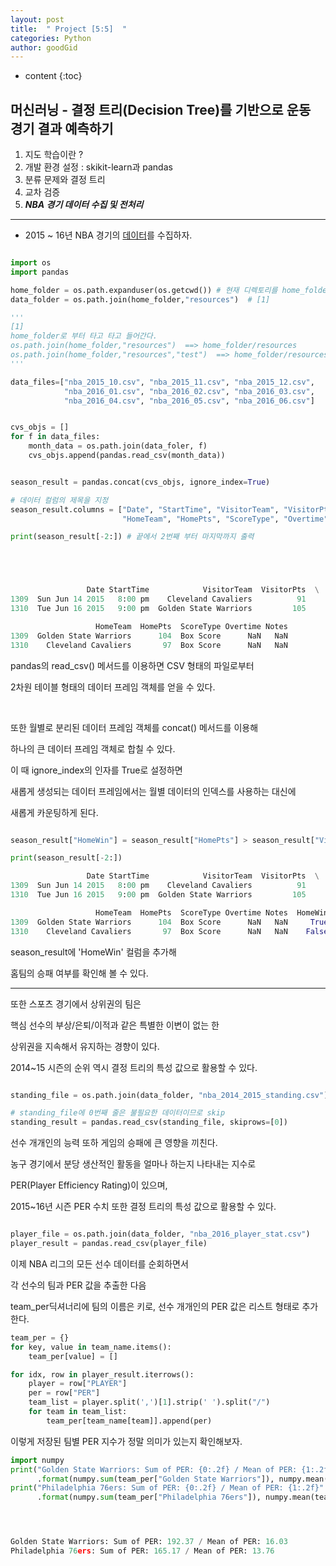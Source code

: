 ```yaml
---
layout: post
title:  " Project [5:5]  "
categories: Python
author: goodGid
---
```

* content
{:toc}


## 머신러닝 - 결정 트리(Decision Tree)를 기반으로 운동 경기 결과 예측하기

1. 지도 학습이란 ?
2. 개발 환경 설정 : skikit-learn과 pandas
3. 분류 문제와 결정 트리
4. 교차 검증
5. **_NBA 경기 데이터 수집 및 전처리_**

---

* 2015 ~ 16년 NBA 경기의 [데이터](https://github.com/goodGid/ML-DecisionTree)를 수집하자. 


``` python

import os
import pandas

home_folder = os.path.expanduser(os.getcwd()) # 현재 디렉토리를 home_folder로 지정
data_folder = os.path.join(home_folder,"resources")  # [1]

'''
[1]
home_folder로 부터 타고 타고 들어간다. 
os.path.join(home_folder,"resources")  ==> home_folder/resources
os.path.join(home_folder,"resources","test")  ==> home_folder/resources/test
'''

data_files=["nba_2015_10.csv", "nba_2015_11.csv", "nba_2015_12.csv",
            "nba_2016_01.csv", "nba_2016_02.csv", "nba_2016_03.csv",
            "nba_2016_04.csv", "nba_2016_05.csv", "nba_2016_06.csv"]


cvs_objs = []
for f in data_files:
    month_data = os.path.join(data_foler, f)
    cvs_objs.append(pandas.read_csv(month_data))


season_result = pandas.concat(cvs_objs, ignore_index=True)

# 데이터 컬럼의 제목을 지정
season_result.columns = ["Date", "StartTime", "VisitorTeam", "VisitorPts",
                         "HomeTeam", "HomePts", "ScoreType", "Overtime", "Notes"]

print(season_result[-2:]) # 끝에서 2번째 부터 마지막까지 출력 





                 Date StartTime            VisitorTeam  VisitorPts  \
1309  Sun Jun 14 2015   8:00 pm    Cleveland Cavaliers          91   
1310  Tue Jun 16 2015   9:00 pm  Golden State Warriors         105   

                   HomeTeam  HomePts  ScoreType Overtime Notes  
1309  Golden State Warriors      104  Box Score      NaN   NaN  
1310    Cleveland Cavaliers       97  Box Score      NaN   NaN  

```

pandas의 read_csv() 메서드를 이용하면 CSV 형태의 파일로부터

2차원 테이블 형태의 데이터 프레임 객체를 얻을 수 있다.

<br>

또한 월별로 분리된 데이터 프레임 객체를 concat() 메서드를 이용해

하나의 큰 데이터 프레임 객체로 합칠 수 있다.

이 때 ignore_index의 인자를 True로 설정하면

새롭게 생성되는 데이터 프레임에서는 월별 데이터의 인덱스를 사용하는 대신에

새롭게 카운팅하게 된다.


``` python

season_result["HomeWin"] = season_result["HomePts"] > season_result["VisitorPts"]

print(season_result[-2:])

                 Date StartTime            VisitorTeam  VisitorPts  \
1309  Sun Jun 14 2015   8:00 pm    Cleveland Cavaliers          91   
1310  Tue Jun 16 2015   9:00 pm  Golden State Warriors         105   

                   HomeTeam  HomePts  ScoreType Overtime Notes  HomeWin  
1309  Golden State Warriors      104  Box Score      NaN   NaN     True  
1310    Cleveland Cavaliers       97  Box Score      NaN   NaN    False  

```


season_result에 'HomeWin' 컬럼을 추가해 

홈팀의 승패 여부를 확인해 볼 수 있다.


---

또한 스포츠 경기에서 상위권의 팀은

핵심 선수의 부상/은퇴/이적과 같은 특별한 이변이 없는 한

상위권을 지속해서 유지하는 경향이 있다.

2014~15 시즌의 순위 역시 결정 트리의 특성 값으로 활용할 수 있다.

``` python

standing_file = os.path.join(data_folder, "nba_2014_2015_standing.csv")

# standing_file에 0번째 줄은 불필요한 데이터이므로 skip
standing_result = pandas.read_csv(standing_file, skiprows=[0]) 


```

선수 개개인의 능력 또하 게임의 승패에 큰 영향을 끼친다.

농구 경기에서 분당 생산적인 활동을 얼마나 하는지 나타내는 지수로

PER(Player Efficiency Rating)이 있으며, 

2015~16년 시즌 PER 수치 또한 결정 트리의 특성 값으로 활용할 수 있다.

``` python

player_file = os.path.join(data_folder, "nba_2016_player_stat.csv")
player_result = pandas.read_csv(player_file)


```

이제 NBA 리그의 모든 선수 데이터를 순회하면서

각 선수의 팀과 PER 값을 추출한 다음

team_per딕셔너리에 팀의 이름은 키로, 선수 개개인의 PER 값은 리스트 형태로 추가한다.


``` python
team_per = {}
for key, value in team_name.items():
    team_per[value] = []

for idx, row in player_result.iterrows():
    player = row["PLAYER"]
    per = row["PER"]
    team_list = player.split(',')[1].strip(' ').split("/")
    for team in team_list:
        team_per[team_name[team]].append(per)

```


이렇게 저장된 팀별 PER 지수가 정말 의미가 있는지 확인해보자.



``` python
import numpy
print("Golden State Warriors: Sum of PER: {0:.2f} / Mean of PER: {1:.2f}"
      .format(numpy.sum(team_per["Golden State Warriors"]), numpy.mean(team_per["Golden State Warriors"])))
print("Philadelphia 76ers: Sum of PER: {0:.2f} / Mean of PER: {1:.2f}"
      .format(numpy.sum(team_per["Philadelphia 76ers"]), numpy.mean(team_per["Philadelphia 76ers"])))




Golden State Warriors: Sum of PER: 192.37 / Mean of PER: 16.03
Philadelphia 76ers: Sum of PER: 165.17 / Mean of PER: 13.76


```

